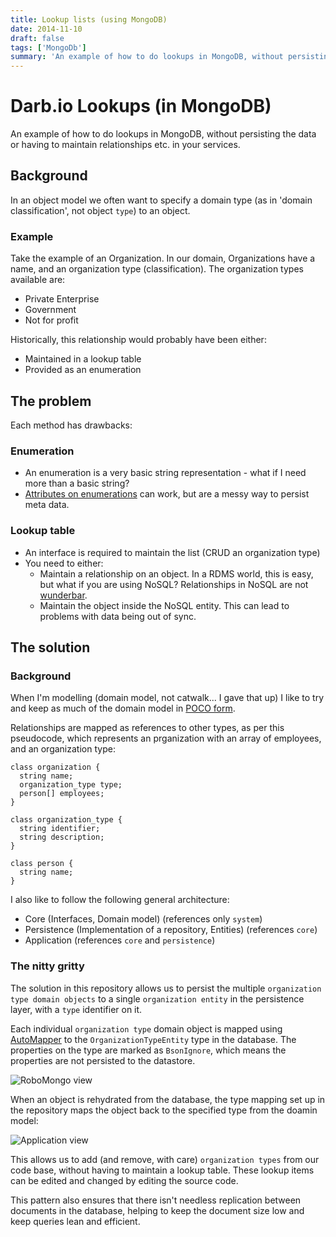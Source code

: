 ```yaml
---
title: Lookup lists (using MongoDB)
date: 2014-11-10
draft: false
tags: ['MongoDb']
summary: 'An example of how to do lookups in MongoDB, without persisting the data or having to maintain relationships etc. in your services.'
---
```


# Darb.io Lookups (in MongoDB)

An example of how to do lookups in MongoDB, without persisting the data or having to maintain relationships etc. in your services.

## Background

In an object model we often want to specify a domain type (as in 'domain classification', not object `type`) to an object.

### Example

Take the example of an Organization. In our domain, Organizations have a name, and an organization type (classification). The organization types available are:

- Private Enterprise
- Government
- Not for profit

Historically, this relationship would probably have been either:

- Maintained in a lookup table
- Provided as an enumeration

## The problem

Each method has drawbacks:

### Enumeration

- An enumeration is a very basic string representation - what if I need more than a basic string?
- [Attributes on enumerations](http://stackoverflow.com/a/1799401/200653) can work, but are a messy way to persist meta data.

### Lookup table

- An interface is required to maintain the list (CRUD an organization type)
- You need to either:
  - Maintain a relationship on an object. In a RDMS world, this is easy, but what if you are using NoSQL? Relationships in NoSQL are not [wunderbar](http://en.wiktionary.org/wiki/wunderbar).
  - Maintain the object inside the NoSQL entity. This can lead to problems with data being out of sync.

## The solution

### Background

When I'm modelling (domain model, not catwalk... I gave that up) I like to try and keep as much of the domain model in [POCO form](http://en.wikipedia.org/wiki/Plain_Old_CLR_Object).

Relationships are mapped as references to other types, as per this pseudocode, which represents an prganization with an array of employees, and an organization type:

```
class organization {
  string name;
  organization_type type;
  person[] employees;
}

class organization_type {
  string identifier;
  string description;
}

class person {
  string name;
}
```

I also like to follow the following general architecture:

- Core (Interfaces, Domain model) (references only `system`)
- Persistence (Implementation of a repository, Entities) (references `core`)
- Application (references `core` and `persistence`)

### The nitty gritty

The solution in this repository allows us to persist the multiple `organization type domain objects` to a single `organization entity` in the persistence layer, with a `type` identifier on it.

Each individual `organization type` domain object is mapped using [AutoMapper](http://automapper.org/) to the `OrganizationTypeEntity` type in the database. The properties on the type are marked as `BsonIgnore`, which means the properties are not persisted to the datastore.

<script src="http://gist-it.appspot.com/https://github.com/darbio/Lookups/blob/master/darbio.Lookups.Persistence/Entities/OrganizationTypeEntity.cs">
</script>

![RoboMongo view](https://cloud.githubusercontent.com/assets/517620/4974288/5899dde0-691e-11e4-91b8-83836667ef69.png)

When an object is rehydrated from the database, the type mapping set up in the repository maps the object back to the specified type from the doamin model:

<script src="http://gist-it.appspot.com/https://github.com/darbio/Lookups/blob/master/darbio.Lookups.Persistence/Repositories/OrganizationRepository.cs?slice=37:53">
</script>

![Application view](https://cloud.githubusercontent.com/assets/517620/4974303/91e613fc-691e-11e4-9582-c98417c556df.png)

This allows us to add (and remove, with care) `organization types` from our code base, without having to maintain a lookup table. These lookup items can be edited and changed by editing the source code.

This pattern also ensures that there isn't needless replication between documents in the database, helping to keep the document size low and keep queries lean and efficient.
